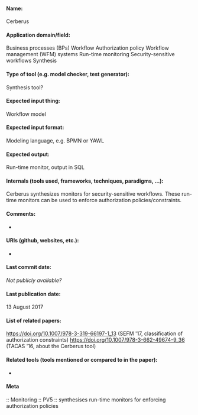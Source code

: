 #### Name:
Cerberus

#### Application domain/field:
Business processes (BPs)
Workflow
Authorization policy
Workflow management (WFM) systems
Run-time monitoring
Security-sensitive workflows
Synthesis

#### Type of tool (e.g. model checker, test generator):
Synthesis tool?

#### Expected input thing:
Workflow model

#### Expected input format:
Modeling language, e.g. BPMN or YAWL

#### Expected output:
Run-time monitor, output in SQL

#### Internals (tools used, frameworks, techniques, paradigms, ...):
Cerberus synthesizes monitors for security-sensitive workflows. These run-time monitors can be used to enforce authorization policies/constraints.

#### Comments:
-

#### URIs (github, websites, etc.):
-

#### Last commit date:
*Not publicly available?*

#### Last publication date:
13 August 2017

#### List of related papers:
https://doi.org/10.1007/978-3-319-66197-1_13 (SEFM '17, classification of authorization constraints)
https://doi.org/10.1007/978-3-662-49674-9_36 (TACAS '16, about the Cerberus tool)

#### Related tools (tools mentioned or compared to in the paper):
-

#### Meta
:: Monitoring
:: PV5 :: synthesises run-time monitors for enforcing authorization policies
